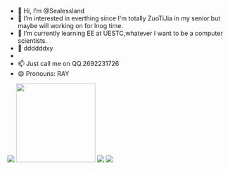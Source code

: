 - 👋 Hi, I’m @Sealessland
- 👀 I’m interested in everthing since I'm totally ZuoTiJia in my senior.but maybe will working on for lnog time.
- 🌱 I’m currently learning EE at UESTC,whatever I want to be a computer scientists.
- 💞️ ddddddxy
- 
- 📫 Just call me on QQ.2692231726
- 😄 Pronouns: RAY
<img src="https://github-readme-stats.vercel.app/api?username=sealessland&show_icons=true&theme=ambient_gradient&hide_border=true" />
<img height="180px" src="https://github-readme-streak-stats.herokuapp.com/?user=sealessland&theme=ambient_gradient&hide_border=true" />
<img src="https://github-profile-summary-cards.vercel.app/api/cards/profile-details?username=sealessland&theme=monokai" />
<img src="https://leetcode.card.workers.dev/sealessland?theme=dark&font=firacode" />

